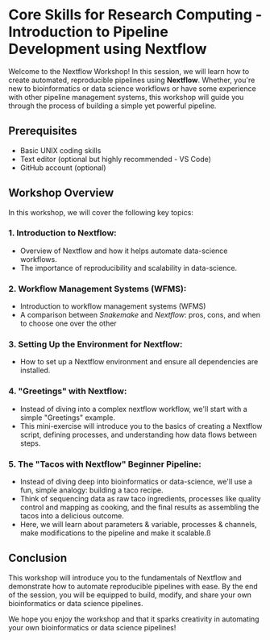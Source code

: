 # Core Skills for Research Computing - Introduction to Pipeline Development using Nextflow

Welcome to the Nextflow Workshop! In this session, we will learn how to create automated, reproducible pipelines using **Nextflow**. Whether, you're new to bioinformatics or data science workflows or have some experience with other pipeline management systems, this workshop will guide you through the process of building a simple yet powerful pipeline.

## Prerequisites

- Basic UNIX coding skills
- Text editor (optional but highly recommended - VS Code)
- GitHub account (optional)

## Workshop Overview

In this workshop, we will cover the following key topics:

### 1. Introduction to Nextflow:

- Overview of Nextflow and how it helps automate data-science workflows.
- The importance of reproducibility and scalability in data-science.

### 2. Workflow Management Systems (WFMS):

- Introduction to workflow management systems (WFMS)
- A comparison between _Snakemake_ and _Nextflow_: pros, cons, and when to choose one over the other

### 3. Setting Up the Environment for Nextflow:

- How to set up a Nextflow environment and ensure all dependencies are installed.

### 4. "Greetings" with Nextflow:

- Instead of diving into a complex nextflow workflow, we'll start with a simple "Greetings" example.
- This mini-exercise will introduce you to the basics of creating a Nextflow script, defining processes, and understanding how data flows between steps.

### 5. The "Tacos with Nextflow" Beginner Pipeline:

- Instead of diving deep into bioinformatics or data-science, we'll use a fun, simple analogy: building a taco recipe.
- Think of sequencing data as raw taco ingredients, processes like quality control and mapping as cooking, and the final results as assembling the tacos into a delicious outcome.
- Here, we will learn about parameters & variable, processes & channels, make modifications to the pipeline and make it scalable.ß

## Conclusion

This workshop will introduce you to the fundamentals of Nextflow and demonstrate how to automate reproducible pipelines with ease. By the end of the session, you will be equipped to build, modify, and share your own bioinformatics or data science pipelines.

We hope you enjoy the workshop and that it sparks creativity in automating your own bioinformatics or data science pipelines!
